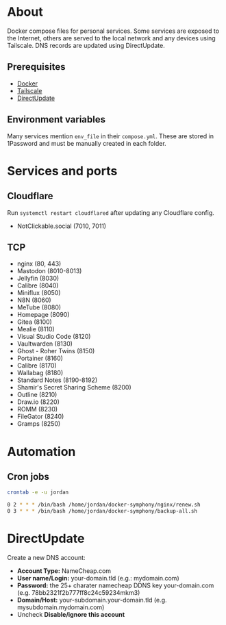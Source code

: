 # About

Docker compose files for personal services. Some services are exposed to the Internet, others are served to the local network and any devices using Tailscale. DNS records are updated using DirectUpdate.

## Prerequisites

- [Docker](https://www.docker.com/products/docker-desktop/)
- [Tailscale](https://tailscale.com/download/)
- [DirectUpdate](https://www.directupdate.net/)

## Environment variables

Many services mention `env_file` in their `compose.yml`. These are stored in 1Password and must be manually created in each folder.

# Services and ports

## Cloudflare

Run `systemctl restart cloudflared` after updating any Cloudflare config.

- NotClickable.social (7010, 7011)

## TCP
- nginx (80, 443)
- Mastodon (8010-8013)
- Jellyfin (8030)
- Calibre (8040)
- Miniflux (8050)
- N8N (8060)
- MeTube (8080)
- Homepage (8090)
- Gitea (8100)
- Mealie (8110)
- Visual Studio Code (8120)
- Vaultwarden (8130)
- Ghost - Roher Twins (8150)
- Portainer (8160)
- Calibre (8170)
- Wallabag (8180)
- Standard Notes (8190-8192)
- Shamir's Secret Sharing Scheme (8200)
- Outline (8210)
- Draw.io (8220)
- ROMM (8230)
- FileGator (8240)
- Gramps (8250)

# Automation

## Cron jobs

``` bash
crontab -e -u jordan

0 2 * * * /bin/bash /home/jordan/docker-symphony/nginx/renew.sh
0 3 * * * /bin/bash /home/jordan/docker-symphony/backup-all.sh
```

# DirectUpdate

Create a new DNS account:

- **Account Type:** NameCheap.com
- **User name/Login:** your-domain.tld (e.g.: mydomain.com)
- **Password:** the 25+ charater namecheap DDNS key your-domain.com (e.g. 78bb2321f2b777ff8c24c59234mkm3)
- **Domain/Host:** your-subdomain.your-domain.tld (e.g. mysubdomain.mydomain.com)
- Uncheck **Disable/ignore this account**
